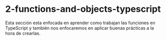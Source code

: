# 2-functions-and-objects-typescript
Esta sección esta enfocada en aprender como trabajan las funciones en TypeScript y también nos enfocaremos en aplicar buenas prácticas a la hora de crearlas.
